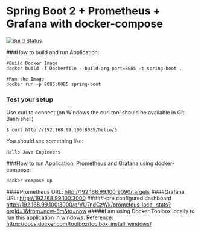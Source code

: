 # Spring Boot 2 + Prometheus + Grafana with  docker-compose
[![Build Status](https://travis-ci.org/vivekwpatil/springboot-prometheus-grafana)](https://travis-ci.org/vivekwpatil/springboot-prometheus-grafana)

###How to build and run Application:

```
#Build Docker Image
docker build -f Dockerfile --build-arg port=8085 -t spring-boot .

#Run the Image
docker run -p 8085:8085 spring-boot
```
### Test your setup
Use curl to connect (on Windows the curl tool should be available in Git Bash shell)
```
$ curl http://192.168.99.100:8085/hello/5

```

You should see something like:
```
Hello Java Engineers
```
###How to run Application, Prometheus and Grafana using docker-compose:
```
docker-compose up
```
####Prometheus URL:
http://192.168.99.100:9090/targets
####Grafana URL:
http://192.168.99.100:3000 
#####-pre configured dashboard
http://192.168.99.100:3000/d/VU7ndCzWk/prometeus-local-stats?orgId=1&from=now-5m&to=now
#####I am using Docker Toolbox locally to run this application in windows.
Reference:
https://docs.docker.com/toolbox/toolbox_install_windows/


